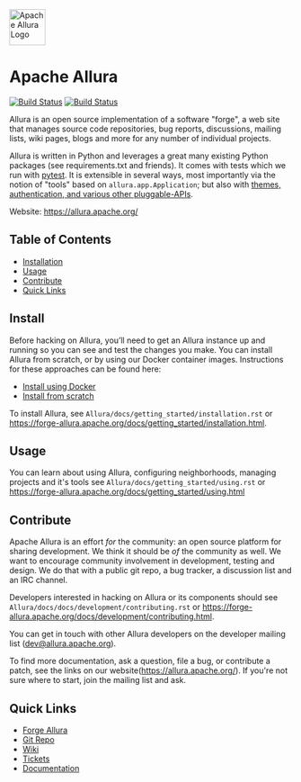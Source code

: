 <!--
    Licensed to the Apache Software Foundation (ASF) under one
    or more contributor license agreements.  See the NOTICE file
    distributed with this work for additional information
    regarding copyright ownership.  The ASF licenses this file
    to you under the Apache License, Version 2.0 (the
    "License"); you may not use this file except in compliance
    with the License.  You may obtain a copy of the License at

      http://www.apache.org/licenses/LICENSE-2.0

    Unless required by applicable law or agreed to in writing,
    software distributed under the License is distributed on an
    "AS IS" BASIS, WITHOUT WARRANTIES OR CONDITIONS OF ANY
    KIND, either express or implied.  See the License for the
    specific language governing permissions and limitations
    under the License.
-->

<img src="https://allura.apache.org/theme/img/logo_black.png" alt="Apache Allura Logo" width="64" /> 

# Apache Allura

[![Build Status](https://builds.apache.org/buildStatus/icon?job=Allura%2FAllura-py3.10&subject=py3.10)](https://builds.apache.org/job/Allura)
[![Build Status](https://builds.apache.org/buildStatus/icon?job=Allura%2FAllura-py3.13&subject=py3.13)](https://builds.apache.org/job/Allura)

Allura is an open source implementation of a software "forge", a web site that manages source code repositories, bug reports, discussions, mailing lists, wiki pages, blogs and more for any number of individual projects.

Allura is written in Python and leverages a great many existing Python packages (see requirements.txt and friends).  It comes with tests which we run with [pytest](https://docs.pytest.org/en/latest/contents.html).  It is extensible in several ways, most importantly via the notion of "tools" based on `allura.app.Application`; but also with [themes, authentication, and various other pluggable-APIs](https://forge-allura.apache.org/docs/extending.html).

Website: <https://allura.apache.org/>

## Table of Contents

- [Installation](#install)
- [Usage](#usage)
- [Contribute](#contribute)
- [Quick Links](#quick-links)

## Install

Before hacking on Allura, you’ll need to get an Allura instance up and running so you can see and test the changes you make. You can install Allura from scratch, or by using our Docker container images. Instructions for these approaches can be found here:

- [Install using Docker](https://forge-allura.apache.org/docs/getting_started/installation.html)
- [Install from scratch](https://forge-allura.apache.org/docs/getting_started/install_each_step.html)

To install Allura, see `Allura/docs/getting_started/installation.rst` or <https://forge-allura.apache.org/docs/getting_started/installation.html>.



## Usage

You can learn about using Allura, configuring neighborhoods, managing projects and it's tools see `Allura/docs/getting_started/using.rst` or <https://forge-allura.apache.org/docs/getting_started/using.html> 

## Contribute

Apache Allura is an effort _for_ the community: an open source platform for sharing development.  We think it should be _of_ the community as well. We want to encourage community involvement in development, testing and design.  We do that with a public git repo, a bug tracker, a discussion list and an IRC channel.

Developers interested in hacking on Allura or its components should see `Allura/docs/docs/development/contributing.rst` or <https://forge-allura.apache.org/docs/development/contributing.html>.

You can get in touch with other Allura developers on the developer mailing list ([dev@allura.apache.org](https://mail-archives.apache.org/mod_mbox/allura-dev/)).

To find more documentation, ask a question, file a bug, or contribute a patch, see the links on our website(<https://allura.apache.org/>).  If you're not sure where to start, join the mailing list and ask.

## Quick Links
- [Forge Allura](https://forge-allura.apache.org/p/allura/)
- [Git Repo](https://forge-allura.apache.org/p/allura/git/)
- [Wiki](https://forge-allura.apache.org/p/allura/wiki/)
- [Tickets](https://forge-allura.apache.org/p/allura/tickets/)
- [Documentation](https://forge-allura.apache.org/docs/)
